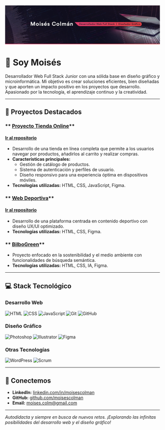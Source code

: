 <p align="center">
  <img src="https://raw.githubusercontent.com/moisescolman/moisescolman/b2f2d04c035111bd69fe460f804ac56a15effea9/assets/github_header.png" alt="Encabezado" width="1000">
</p>

# 👋 Soy Moisés

Desarrollador Web Full Stack Junior con una sólida base en diseño gráfico y microinformática. Mi objetivo es crear soluciones eficientes, bien diseñadas y que aporten un impacto positivo en los proyectos que desarrollo. Apasionado por la tecnología, el aprendizaje continuo y la creatividad.

---

## 🌟 Proyectos Destacados

### ** [Proyecto Tienda Online](https://heartfelt-cat-19391e.netlify.app/)**
#### [Ir al repositorio](https://github.com/moisescolman/GHARI_proyecto_tienda_online)
- Desarrollo de una tienda en línea completa que permite a los usuarios navegar por productos, añadirlos al carrito y realizar compras.
- **Características principales:**
  - Gestión de catálogo de productos.
  - Sistema de autenticación y perfiles de usuario.
  - Diseño responsivo para una experiencia óptima en dispositivos móviles.
- **Tecnologías utilizadas:** HTML, CSS, JavaScript, Figma.

### ** [Web Deportiva](https://moisescolman.github.io/proyecto_web_deportiva/)**  
#### [Ir al repositorio](https://github.com/moisescolman/BilboGreen_web_semantica) 
- Desarrollo de una plataforma centrada en contenido deportivo con diseño UX/UI optimizado.
- **Tecnologías utilizadas:** HTML, CSS, Figma.

### ** [BilboGreen](https://moisescolman.github.io/BilboGreen_web_semantica/)**  
- Proyecto enfocado en la sostenibilidad y el medio ambiente con funcionalidades de búsqueda semántica.
- **Tecnologías utilizadas:** HTML, CSS, IA, Figma.

---

## 💻 Stack Tecnológico

### **Desarrollo Web**
![HTML](https://img.shields.io/badge/-HTML-111126?style=for-the-badge&logo=html5&logoColor=white) ![CSS](https://img.shields.io/badge/-CSS-111126?style=for-the-badge&logo=css3&logoColor=white) ![JavaScript](https://img.shields.io/badge/-JavaScript-111126?style=for-the-badge&logo=javascript&logoColor=white) ![Git](https://img.shields.io/badge/-Git-111126?style=for-the-badge&logo=git&logoColor=white) ![GitHub](https://img.shields.io/badge/-GitHub-111126?style=for-the-badge&logo=github&logoColor=white)

### **Diseño Gráfico**
![Photoshop](https://img.shields.io/badge/-Photoshop-111126?style=for-the-badge&logo=adobe-photoshop&logoColor=white) ![Illustrator](https://img.shields.io/badge/-Illustrator-111126?style=for-the-badge&logo=adobe-illustrator&logoColor=white) ![Figma](https://img.shields.io/badge/-Figma-111126?style=for-the-badge&logo=figma&logoColor=white)

### **Otras Tecnologías**
![WordPress](https://img.shields.io/badge/-WordPress-111126?style=for-the-badge&logo=wordpress&logoColor=white) ![Scrum](https://img.shields.io/badge/-Scrum-111126?style=for-the-badge&logo=scrum&logoColor=white)

---

## 🤝 Conectemos
- **LinkedIn:** [linkedin.com/in/moisescolman](https://www.linkedin.com/in/moisescolman)
- **GitHub:** [github.com/moisescolman](https://github.com/moisescolman)
- **Email:** [moises.colm@gmail.com](mailto:moises.colm@gmail.com)

---

_Autodidacta y siempre en busca de nuevos retos. ¡Explorando las infinitas posibilidades del desarrollo web y el diseño gráfico!_

